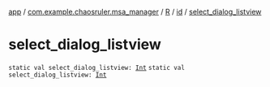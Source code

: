 [app](../../../index.md) / [com.example.chaosruler.msa_manager](../../index.md) / [R](../index.md) / [id](index.md) / [select_dialog_listview](.)

# select_dialog_listview

`static val select_dialog_listview: `[`Int`](https://kotlinlang.org/api/latest/jvm/stdlib/kotlin/-int/index.html)
`static val select_dialog_listview: `[`Int`](https://kotlinlang.org/api/latest/jvm/stdlib/kotlin/-int/index.html)